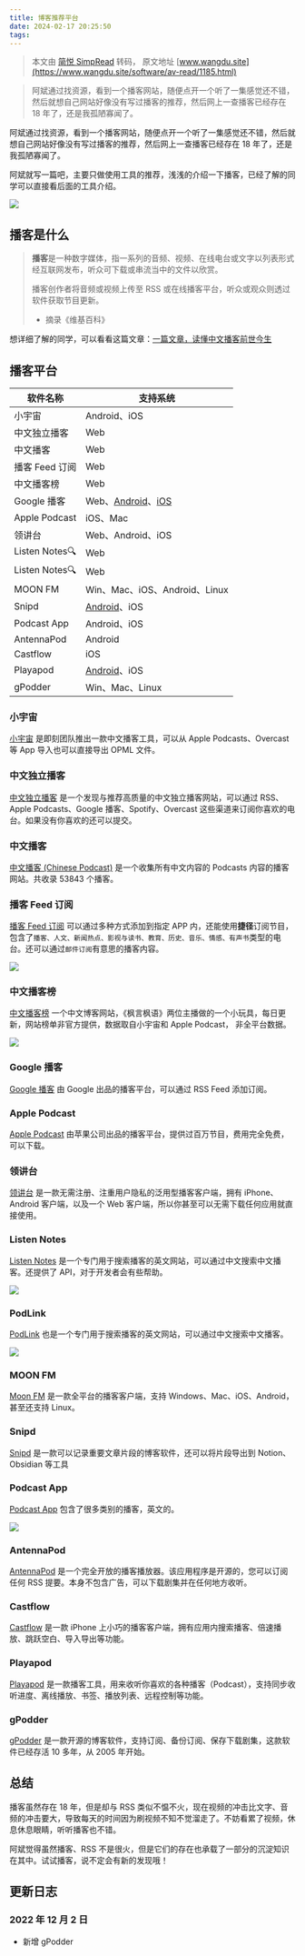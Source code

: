 ```yaml
---
title: 博客推荐平台
date: 2024-02-17 20:25:50
tags:
---
```


> 本文由 [简悦 SimpRead](http://ksria.com/simpread/) 转码， 原文地址 [www.wangdu.site](https://www.wangdu.site/software/av-read/1185.html)

> 阿斌通过找资源，看到一个播客网站，随便点开一个听了一集感觉还不错，然后就想自己网站好像没有写过播客的推荐，然后网上一查播客已经存在 18 年了，还是我孤陋寡闻了。

阿斌通过找资源，看到一个播客网站，随便点开一个听了一集感觉还不错，然后就想自己网站好像没有写过播客的推荐，然后网上一查播客已经存在 18 年了，还是我孤陋寡闻了。

阿斌就写一篇吧，主要只做使用工具的推荐，浅浅的介绍一下播客，已经了解的同学可以直接看后面的工具介绍。

![](https://usacdn.wangdu.site/file/blog-cdn/WP-CDN-02/uPic/2022092538.webp)

播客是什么
-----

> **播客**是一种数字媒体，指一系列的音频、视频、在线电台或文字以列表形式经互联网发布，听众可下载或串流当中的文件以欣赏。
> 
> 播客创作者将音频或视频上传至 RSS 或在线播客平台，听众或观众则透过软件获取节目更新。
> 
> - 摘录《维基百科》

想详细了解的同学，可以看看这篇文章：[一篇文章，读懂中文播客前世今生](https://sspai.com/post/74874)

播客平台
----

<table><thead><tr><th>软件名称</th><th>支持系统</th></tr></thead><tbody><tr><td>小宇宙</td><td>Android、iOS</td></tr><tr><td>中文独立播客</td><td>Web</td></tr><tr><td>中文播客</td><td>Web</td></tr><tr><td>播客 Feed 订阅</td><td>Web</td></tr><tr><td>中文播客榜</td><td>Web</td></tr><tr><td>Google 播客</td><td>Web、<a href="https://www.wangdu.site/?golink=aHR0cHM6Ly9hcGtwdXJlLmNvbS90dy9nb29nbGUtcG9kY2FzdHMvY29tLmdvb2dsZS5hbmRyb2lkLmFwcHMucG9kY2FzdHM=">Android</a>、<a href="https://www.wangdu.site/?golink=aHR0cHM6Ly9hcHBzLmFwcGxlLmNvbS9hcHAvYXBwbGUtc3RvcmUvaWQxMzk4MDAwMTA1P3B0PTkwMDgmYW1wO2N0PVNpZGVNZW51TGluayZhbXA7bXQ9OA==">iOS</a></td></tr><tr><td>Apple Podcast</td><td>iOS、Mac</td></tr><tr><td>领讲台</td><td>Web、Android、iOS</td></tr><tr><td>Listen Notes🔍</td><td>Web</td></tr><tr><td>Listen Notes🔍</td><td>Web</td></tr><tr><td>MOON FM</td><td>Win、Mac、iOS、Android、Linux</td></tr><tr><td>Snipd</td><td><a href="https://www.wangdu.site/?golink=aHR0cHM6Ly9hcGtwdXJlLmNvbS9zbmlwZC1zbWFydC1wb2RjYXN0LXBsYXllci9haS50b3BpY2ZpbmRlci5wb2RjYXN0ZGlzY292ZXJ5">Android</a>、iOS</td></tr><tr><td>Podcast App</td><td>Android、iOS</td></tr><tr><td>AntennaPod</td><td>Android</td></tr><tr><td>Castflow</td><td>iOS</td></tr><tr><td>Playapod</td><td><a href="https://www.wangdu.site/?golink=aHR0cHM6Ly9hcGtwdXJlLmNvbS9zdG9yZS9hcHBzL2RldGFpbHM/aWQ9Y29tLnRtc29mdC5wbGF5YXBvZA==">Android</a>、iOS</td></tr><tr><td>gPodder</td><td>Win、Mac、Linux</td></tr></tbody></table>

### 小宇宙

[小宇宙](https://www.wangdu.site/?golink=aHR0cHM6Ly93d3cueGlhb3l1emhvdWZtLmNvbS8=) 是即刻团队推出一款中文播客工具，可以从 Apple Podcasts、Overcast 等 App 导入也可以直接导出 OPML 文件。

### 中文独立播客

[中文独立播客](https://www.wangdu.site/?golink=aHR0cHM6Ly90eXBsb2cuY29tL3BvZGxpc3Qv) 是一个发现与推荐高质量的中文独立播客网站，可以通过 RSS、Apple Podcasts、Google 播客、Spotify、Overcast 这些渠道来订阅你喜欢的电台。如果没有你喜欢的还可以提交。

### 中文播客

[中文播客 (Chinese Podcast)](https://www.wangdu.site/?golink=aHR0cHM6Ly9odWJidWIudG9w) 是一个收集所有中文内容的 Podcasts 内容的播客网站。共收录 53843 个播客。

### 播客 Feed 订阅

[播客 Feed 订阅](https://www.wangdu.site/?golink=aHR0cHM6Ly9nZXRwb2RjYXN0Lnh5ei8=) 可以通过多种方式添加到指定 APP 内，还能使用**捷径**订阅节目，包含了`播客、人文、新闻热点、影视与读书、教育、历史、音乐、情感、有声书`类型的电台。还可以通过`邮件订阅`有意思的播客内容。

![](https://usacdn.wangdu.site/file/blog-cdn/WP-CDN-02/uPic/2022092527.png)

### 中文播客榜

[中文播客榜](https://typlog.com/podlist/) 一个中文博客网站，《枫言枫语》两位主播做的一个小玩具，每日更新，网站榜单非官方提供，数据取自小宇宙和 Apple Podcast， 非全平台数据。

![](https://usacdn.wangdu.site/file/blog-cdn/WP-CDN-02/uPic/2022092532.png)

### Google 播客

[Google 播客](https://www.wangdu.site/?golink=aHR0cHM6Ly9wb2RjYXN0cy5nb29nbGUuY29tLz9obD16aC1jbg==) 由 Google 出品的播客平台，可以通过 RSS Feed 添加订阅。

### Apple Podcast

[Apple Podcast](https://www.wangdu.site/?golink=aHR0cHM6Ly93d3cuYXBwbGUuY29tL2hrL2FwcGxlLXBvZGNhc3RzLw==) 由苹果公司出品的播客平台，提供过百万节目，费用完全免费，可以下载。

### 领讲台

[领讲台](https://www.wangdu.site/?golink=aHR0cHM6Ly93d3cubGluZ2ppYW5ndGFpLmNvbS8=) 是一款无需注册、注重用户隐私的泛用型播客客户端，拥有 iPhone、Android 客户端，以及一个 Web 客户端，所以你甚至可以无需下载任何应用就直接使用。

### Listen Notes

[Listen Notes](https://www.wangdu.site/?golink=aHR0cHM6Ly93d3cubGlzdGVubm90ZXMuY29tLw==) 是一个专门用于搜索播客的英文网站，可以通过中文搜索中文播客。还提供了 API，对于开发者会有些帮助。

![](https://usacdn.wangdu.site/file/blog-cdn/WP-CDN-02/uPic/2022092536.png)

### PodLink

[PodLink](https://pod.link/) 也是一个专门用于搜索播客的英文网站，可以通过中文搜索中文播客。

![](https://usacdn.wangdu.site/file/blog-cdn/WP-CDN-02/uPic/2022092541.png)

### MOON FM

[Moon FM](https://moon.fm/) 是一款全平台的播客客户端，支持 Windows、Mac、iOS、Android，甚至还支持 Linux。

### Snipd

[Snipd](https://www.snipd.com/) 是一款可以记录重要文章片段的博客软件，还可以将片段导出到 Notion、Obsidian 等工具

### Podcast App

[Podcast App](https://www.wangdu.site/?golink=aHR0cHM6Ly9wb2RjYXN0LmFwcC8=) 包含了很多类别的播客，英文的。

![](https://usacdn.wangdu.site/file/blog-cdn/WP-CDN-02/uPic/2022092519.png)

### AntennaPod

[AntennaPod](https://www.wangdu.site/?golink=aHR0cHM6Ly9hbnRlbm5hcG9kLm9yZy8=) 是一个完全开放的播客播放器。该应用程序是开源的，您可以订阅任何 RSS 提要。本身不包含广告，可以下载剧集并在任何地方收听。

### Castflow

[Castflow](https://www.wangdu.site/?golink=aHR0cHM6Ly9hcHBzLmFwcGxlLmNvbS9jbi9hcHAvaWQxNTcyMTc5MjQx) 是一款 iPhone 上小巧的播客客户端，拥有应用内搜索播客、倍速播放、跳跃空白、导入导出等功能。

### Playapod

[Playapod](https://www.wangdu.site/?golink=aHR0cHM6Ly9hcHBzLmFwcGxlLmNvbS9jbi9hcHAvcGxheWFwb2QvaWQxMjQ2ODU3MDQ5P3BsYXRmb3JtPWlwaG9uZQ==) 是一款播客工具，用来收听你喜欢的各种播客（Podcast），支持同步收听进度、离线播放、书签、播放列表、远程控制等功能。

### gPodder

[gPodder](https://www.wangdu.site/?golink=aHR0cHM6Ly9ncG9kZGVyLmdpdGh1Yi5pby8=) 是一款开源的博客软件，支持订阅、备份订阅、保存下载剧集，这款软件已经存活 10 多年，从 2005 年开始。

总结
--

播客虽然存在 18 年，但是却与 RSS 类似不愠不火，现在视频的冲击比文字、音频的冲击要大，导致每天的时间因为刷视频不知不觉溜走了。不妨看累了视频，休息休息眼睛，听听播客也不错。

阿斌觉得虽然播客、RSS 不是很火，但是它们的存在也承载了一部分的沉淀知识在其中。试试播客，说不定会有新的发现哦！

更新日志
----

### 2022 年 12 月 2 日

*   新增 gPodder